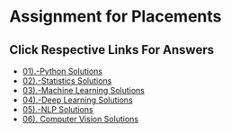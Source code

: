 # Assignment for Placements 
## Click Respective Links For Answers
- [01).-Python Solutions](https://github.com/Dr-Sanjay/Assignment_Sanjay/blob/main/Placement%20Assignment_(Sanjay)/Python_Solutions.ipynb)
- [02).-Statistics Solutions](https://github.com/Dr-Sanjay/Assignment_Sanjay/blob/main/Placement%20Assignment_(Sanjay)/02_Statistics_Solutions.ipynb)
- [03).-Machine Learning Solutions]("Sanajy")
- [04).-Deep Learning Solutions](https://github.com/Dr-Sanjay/Assignment_Sanjay/blob/main/02_Placement_Assignment_(Sanjay)/04_Deep_Learning_Solutions.ipynb)
- [05).-NLP Solutions](https://github.com/Dr-Sanjay/Assignment_Sanjay/blob/main/02_Placement_Assignment_(Sanjay)/05_NLP_Solutions.ipynb)
- [06). Computer Vision Solutions](https://github.com/Dr-Sanjay/Assignment_Sanjay/blob/main/02_Placement_Assignment_(Sanjay)/06_Computer_Vision_Solutions.ipynb)

